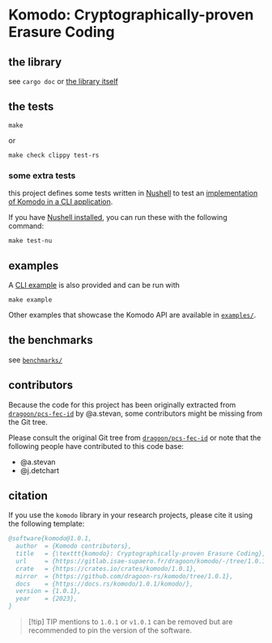 # Komodo: Cryptographically-proven Erasure Coding

## the library
see `cargo doc` or [the library itself](src/)

## the tests
```shell
make
```
or
```shell
make check clippy test-rs
```

### some extra tests
this project defines some tests written in [Nushell](https://www.nushell.sh/) to test an
[implementation of Komodo in a CLI application](bins/saclin/).

If you have [Nushell installed](https://www.nushell.sh/book/installation.html), you can run these
with the following command:
```shell
make test-nu
```

## examples
A [CLI example](bins/saclin/examples/cli.nu) is also provided and can be run with
```shell
make example
```

Other examples that showcase the Komodo API are available in [`examples/`](examples/).

## the benchmarks
see [`benchmarks/`](benchmarks/README.md)

## contributors

Because the code for this project has been originally extracted from
[`dragoon/pcs-fec-id`][pcs-fec-id] by @a.stevan, some contributors might be
missing from the Git tree.

Please consult the original Git tree from [`dragoon/pcs-fec-id`][pcs-fec-id] or
note that the following people have contributed to this code base:
- @a.stevan
- @j.detchart

## citation
If you use the `komodo` library in your research projects, please cite it using the following template:

```bibtex
@software{komodo@1.0.1,
  author  = {Komodo contributors},
  title   = {\texttt{komodo}: Cryptographically-proven Erasure Coding},
  url     = {https://gitlab.isae-supaero.fr/dragoon/komodo/-/tree/1.0.1},
  crate   = {https://crates.io/crates/komodo/1.0.1},
  mirror  = {https://github.com/dragoon-rs/komodo/tree/1.0.1},
  docs    = {https://docs.rs/komodo/1.0.1/komodo/},
  version = {1.0.1},
  year    = {2023},
}
```

> [!tip] TIP
> mentions to `1.0.1` or `v1.0.1` can be removed but are recommended to pin the version of the software.

[pcs-fec-id]: https://gitlab.isae-supaero.fr/dragoon/pcs-fec-id
